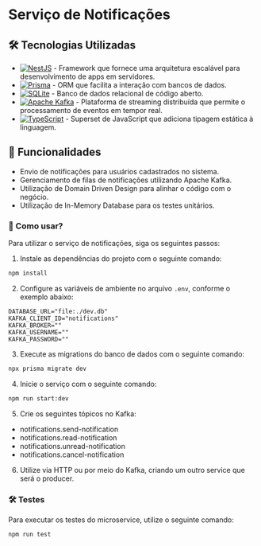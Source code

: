 # Serviço de Notificações

## 🛠️ Tecnologias Utilizadas
-   [![NestJS](https://img.shields.io/badge/-NestJS-FE0902?logo=nestjs&logoColor=white)](https://nestjs.com/) - Framework que fornece uma arquitetura escalável para desenvolvimento de apps em servidores.
-   [![Prisma](https://img.shields.io/badge/-Prisma-1B222D?logo=prisma&logoColor=white)](https://www.prisma.io/) - ORM que facilita a interação com bancos de dados.
-   [![SQLite](https://img.shields.io/badge/SQLite-07405E?style=for-the-badge&logo=sqlite&logoColor=white)](https://sqlite.org/index.html) - Banco de dados relacional de código aberto.
-   [![Apache Kafka](https://img.shields.io/badge/Apache%20Kafka-000?style=for-the-badge&logo=apachekafka)](https://kafka.apache.org/) - Plataforma de streaming distribuída que permite o processamento de eventos em tempor real.
-   [![TypeScript](https://img.shields.io/badge/-TypeScript-007ACC?logo=typescript&logoColor=white)](https://www.typescriptlang.org/) - Superset de JavaScript que adiciona tipagem estática à linguagem.

## 🚀 Funcionalidades

- Envio de notificações para usuários cadastrados no sistema.
- Gerenciamento de filas de notificações utilizando Apache Kafka.
- Utilização de Domain Driven Design para alinhar o código com o negócio.
- Utilização de In-Memory Database para os testes unitários.

### 🧪 Como usar?

Para utilizar o serviço de notificações, siga os seguintes passos:

1. Instale as dependências do projeto com o seguinte comando:

```bash
npm install
```

2. Configure as variáveis de ambiente no arquivo `.env`, conforme o exemplo abaixo:

```
DATABASE_URL="file:./dev.db"
KAFKA_CLIENT_ID="notifications"
KAFKA_BROKER=""
KAFKA_USERNAME=""
KAFKA_PASSWORD=""
```

3. Execute as migrations do banco de dados com o seguinte comando:

```bash
npx prisma migrate dev
```

4. Inicie o serviço com o seguinte comando:

```bash
npm run start:dev
```

5. Crie os seguintes tópicos no Kafka: 

- notifications.send-notification
- notifications.read-notification
- notifications.unread-notification
- notifications.cancel-notification

6. Utilize via HTTP ou por meio do Kafka, criando um outro service que será o producer.

### 🛠️ Testes

Para executar os testes do microservice, utilize o seguinte comando:

```bash
npm run test
```